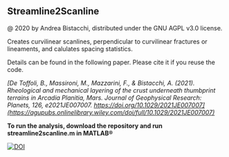 ## Streamline2Scanline
@ 2020 by Andrea Bistacchi, distributed under the GNU AGPL v3.0 license.

Creates curvilinear scanlines, perpendicular to curvilinear fractures or lineaments, and calulates spacing statistics.

Details can be found in the following paper. Please cite it if you reuse the code.

*[De Toffoli, B., Massironi, M., Mazzarini, F., & Bistacchi, A. (2021). Rheological and mechanical layering of the crust underneath thumbprint terrains in Arcadia Planitia, Mars. Journal of Geophysical Research: Planets, 126, e2021JE007007. https://doi.org/10.1029/2021JE007007](https://agupubs.onlinelibrary.wiley.com/doi/full/10.1029/2021JE007007)*

**To run the analysis, download the repository and run streamline2scanline.m in MATLAB®**


[![DOI](https://zenodo.org/badge/312106898.svg)](https://zenodo.org/badge/latestdoi/312106898)
